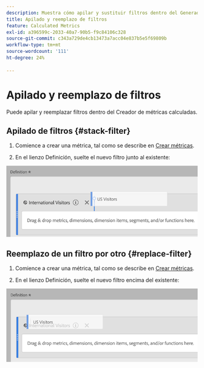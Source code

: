```yaml
---
description: Muestra cómo apilar y sustituir filtros dentro del Generador de métricas calculadas.
title: Apilado y reemplazo de filtros
feature: Calculated Metrics
exl-id: a396599c-2033-40a7-90b5-f9c84106c328
source-git-commit: c343a729de4cb13473a7acc04e837b5e5f69809b
workflow-type: tm+mt
source-wordcount: '111'
ht-degree: 24%

---
```


# Apilado y reemplazo de filtros

Puede apilar y reemplazar filtros dentro del Creador de métricas calculadas.

## Apilado de filtros {#stack-filter}

1. Comience a crear una métrica, tal como se describe en [Crear métricas](/help/components/calc-metrics/cm-workflow/cm-build-metrics.md).

1. En el lienzo Definición, suelte el nuevo filtro junto al existente:

![El lienzo de definición que muestra la métrica Visitantes de EE. UU. se redujo junto a los Visitantes internacionales existentes.](assets/cm_stack_seg.png)

## Reemplazo de un filtro por otro {#replace-filter}

1. Comience a crear una métrica, tal como se describe en [Crear métricas](/help/components/calc-metrics/cm-workflow/cm-build-metrics.md).

1. En el lienzo Definición, suelte el nuevo filtro encima del existente:

![El lienzo de definición que muestra los visitantes estadounidenses se situó sobre la métrica Visitantes internacionales.](assets/cm_replace_seg.png)
